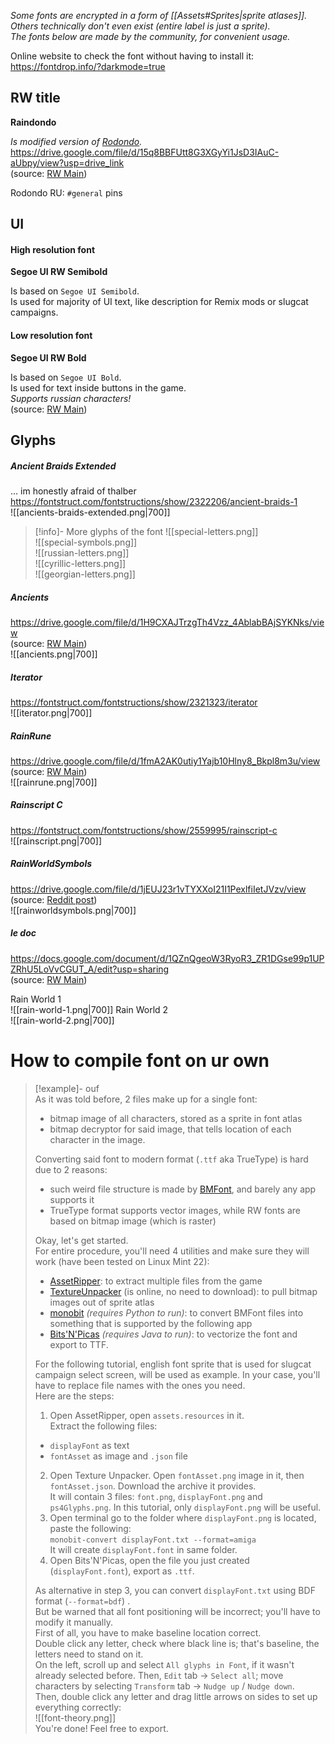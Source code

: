 *Some fonts are encrypted in a form of [[Assets#Sprites|sprite atlases]]. Others technically don't even exist (entire label is just a sprite).*  
*The fonts below are made by the community, for convenient usage.*

Online website to check the font without having to install it:
https://fontdrop.info/?darkmode=true

## RW title
**Raindondo**  

*Is modified version of [Rodondo](https://www.dafont.com/rodondo.font).*  
https://drive.google.com/file/d/15q8BBFUtt8G3XGyYi1JsD3IAuC-aUbpy/view?usp=drive_link  
(source: [RW Main](https://discord.com/channels/291184728944410624/838185248981385256/1166479012193906718))  

Rodondo RU: `#general` pins  
## UI
#### High resolution font
**Segoe UI RW Semibold**  

Is based on `Segoe UI Semibold`.  
Is used for majority of UI text, like description for Remix mods or slugcat campaigns.  
#### Low resolution font
**Segoe UI RW Bold**  

Is based on `Segoe UI Bold`.  
Is used for text inside buttons in the game.  
*Supports russian characters!*  
(source: [RW Main](https://discord.com/channels/291184728944410624/481900360324218880/1094033795524612147))
## Glyphs

##### Ancient Braids Extended
... im honestly afraid of thalber  
https://fontstruct.com/fontstructions/show/2322206/ancient-braids-1  
![[ancients-braids-extended.png|700]]

> [!info]- More glyphs of the font
> ![[special-letters.png]]  
> ![[special-symbols.png]]  
> ![[russian-letters.png]]  
> ![[cyrillic-letters.png]]  
> ![[georgian-letters.png]]  

##### Ancients
https://drive.google.com/file/d/1H9CXAJTrzgTh4Vzz_4AblabBAjSYKNks/view  
(source: [RW Main](https://discord.com/channels/291184728944410624/305139167300550666/1064335603128356904))  
![[ancients.png|700]]


##### Iterator
https://fontstruct.com/fontstructions/show/2321323/iterator  
![[iterator.png|700]]
##### RainRune
https://drive.google.com/file/d/1fmA2AK0utiy1Yajb10Hlny8_Bkpl8m3u/view  
(source: [RW Main](https://discord.com/channels/291184728944410624/481900360324218880/540335659890769931))  
![[rainrune.png|700]]
##### Rainscript C
https://fontstruct.com/fontstructions/show/2559995/rainscript-c  
![[rainscript.png|700]]
##### RainWorldSymbols
https://drive.google.com/file/d/1jEUJ23r1vTYXXoI21I1PexlfiIetJVzv/view  
(source: [Reddit post](https://www.reddit.com/r/rainworld/comments/1bei8sy/i_created_a_fully_functional_typeface_for_every/))  
![[rainworldsymbols.png|700]]
##### le doc
https://docs.google.com/document/d/1QZnQgeoW3RyoR3_ZR1DGse99p1UPZRhU5LoVvCGUT_A/edit?usp=sharing  
(source: [RW Main](https://discord.com/channels/291184728944410624/296133304632213504/822957346711928922))  

Rain World 1  
![[rain-world-1.png|700]]
Rain World 2  
![[rain-world-2.png|700]]

# How to compile font on ur own

> [!example]- ouf  
> As it was told before, 2 files make up for a single font:
> - bitmap image of all characters, stored as a sprite in font atlas
> - bitmap decryptor for said image, that tells location of each character in the image.
>  
> Converting said font to modern format (`.ttf` aka TrueType) is hard due to 2 reasons:
> - such weird file structure is made by [BMFont](https://www.angelcode.com/products/bmfont/), and barely any app supports it
> - TrueType format supports vector images, while RW fonts are based on bitmap image (which is raster)
>  
> Okay, let's get started.  
> For entire procedure, you'll need 4 utilities and make sure they will work (have been tested on Linux Mint 22):  
> - [AssetRipper](https://assetripper.github.io/AssetRipper/articles/Downloads.html): to extract multiple files from the game
> - [TextureUnpacker](https://tu.enea.sk/  ) (is online, no need to download): to pull bitmap images out of sprite atlas
> - [monobit](https://github.com/robhagemans/monobit) *(requires Python to run)*: to convert BMFont files into something that is supported by the following app
> - [Bits'N'Picas](https://github.com/kreativekorp/bitsnpicas) *(requires Java to run)*: to vectorize the font and export to TTF.
> 
> For the following tutorial, english font sprite that is used for slugcat campaign select screen, will be used as example. In your case, you'll have to replace file names with the ones you need.  
> Here are the steps:  
> 1. Open AssetRipper, open `assets.resources` in it.  
> Extract the following files:  
> - `displayFont` as text
> - `fontAsset` as image and `.json` file
> 
> 2. Open Texture Unpacker. Open `fontAsset.png` image in it, then `fontAsset.json`. Download the archive it provides.  
> It will contain 3 files: `font.png`, `displayFont.png` and `ps4Glyphs.png`. In this tutorial, only `displayFont.png` will be useful.  
> 3. Open terminal go to the folder where `displayFont.png` is located, paste the following:  
> `monobit-convert displayFont.txt --format=amiga`  
> It will create `displayFont.font` in same folder.  
> 4. Open Bits'N'Picas, open the file you just created (`displayFont.font`), export as  `.ttf`.  
> 
> As alternative in step 3, you can convert `displayFont.txt` using BDF format (`--format=bdf`) .  
> But be warned that all font positioning will be incorrect; you'll have to modify it manually.  
> First of all, you have to make baseline location correct.  
> Double click any letter, check where black line is; that's baseline, the letters need to stand on it.  
> On the left, scroll up and select `All glyphs in Font`, if it wasn't already selected before. Then, `Edit` tab -> `Select all`; move characters by selecting `Transform` tab -> `Nudge up` / `Nudge down`.  
> Then, double click any letter and drag little arrows on sides to set up everything correctly:  
> ![[font-theory.png]]  
> You're done! Feel free to export.  